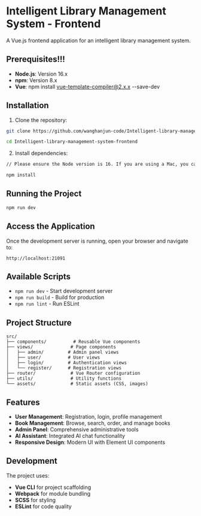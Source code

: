 # Intelligent Library Management System - Frontend

A Vue.js frontend application for an intelligent library management system.

## **Prerequisites!!!**

- **Node.js**: Version 16.x 
- **npm**: Version 8.x 
- **Vue**: npm install vue-template-compiler@2.x.x --save-dev

## Installation

1. Clone the repository:
```bash
git clone https://github.com/wanghanjun-code/Intelligent-library-management-system-frontend.git

cd Intelligent-library-management-system-frontend
```

2. Install dependencies:
```bash
// Please ensure the Node version is 16. If you are using a Mac, you can switch to version 16 by running   nvm use 16.

npm install
```

## Running the Project

```bash
npm run dev
```

## Access the Application

Once the development server is running, open your browser and navigate to:
```
http://localhost:21091
```

## Available Scripts

- `npm run dev` - Start development server
- `npm run build` - Build for production
- `npm run lint` - Run ESLint

## Project Structure

```
src/
├── components/          # Reusable Vue components
├── views/              # Page components
│   ├── admin/         # Admin panel views
│   ├── user/          # User views
│   ├── login/         # Authentication views
│   └── register/      # Registration views
├── router/             # Vue Router configuration
├── utils/              # Utility functions
└── assets/             # Static assets (CSS, images)
```

## Features

- **User Management**: Registration, login, profile management
- **Book Management**: Browse, search, order, and manage books
- **Admin Panel**: Comprehensive administrative tools
- **AI Assistant**: Integrated AI chat functionality
- **Responsive Design**: Modern UI with Element UI components

## Development

The project uses:
- **Vue CLI** for project scaffolding
- **Webpack** for module bundling
- **SCSS** for styling
- **ESLint** for code quality

